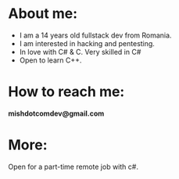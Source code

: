 <h1>About me:</h1>
<ul>
 <li>I am a 14 years old fullstack dev from Romania.</li>
 <li>I am interested in hacking and pentesting.</li>
 <li>In love with C# & C. Very skilled in C#</li>
 <li>Open to learn C++.</li>
</ul>
<h1>How to reach me:</h1>
<strong>mishdotcomdev@gmail.com</strong>
<h1>More:</h1>
Open for a part-time remote job with c#.
